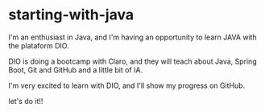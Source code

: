 # starting-with-java
I'm an enthusiast in Java, and I'm having an opportunity to learn JAVA with the plataform DIO.
 
DIO is doing a bootcamp with Claro, and they will teach about Java, Spring Boot, Git and GitHub and a little bit of IA.

I'm very excited to learn with DIO, and I'll show my progress on GitHub.

let's do it!!
